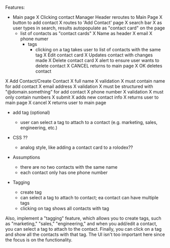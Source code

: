 Features:
- Main page
  X Clicking contact Manager Header reroutes to Main Page
  X button to add contact
    X routes to 'Add Contact' page
  X search bar
    X as user types in search, results autopopulate as "contact card" on the page
  - list of contacts as "contact cards"
    X Name as header
    X email
    X phone numer
    - tags
      - clicking on a tag takes user to list of contacts with the same tag
  X Edit contact card
    X Updates contact with changes made
  X Delete contact card
    X alert to ensure user wants to delete contact
    X CANCEL returns to main page
    X OK deletes contact

X Add Contact/Create Contact
  X full name
    X validation
      X must contain name for add contact
  X email address
    X validation
      X must be structured with "@domain.something" for add contact
  X phone number
    X validation
      X must only contain numbers
  X submit
    X adds new contact info
    X returns user to main page
  X cancel
    X returns user to main page
  - add tag (optional)
    - user can select a tag to attach to a contact (e.g. marketing, sales, engineering, etc.)

  - CSS ??
    - analog style, like adding a contact card to a rolodex??

  - Assumptions
    - there are no two contacts with the same name
    - each contact only has one phone number

- Tagging
  - create tag
  - can select a tag to attach to contact; ea contact can have multiple tags
  - clicking on tag shows all contacts with tag

Also, implement a "tagging" feature, which allows you to create tags, such as "marketing," "sales," "engineering," and when you add/edit a contact, you can select a tag to attach to the contact. Finally, you can click on a tag and show all the contacts with that tag. The UI isn't too important here since the focus is on the functionality.
